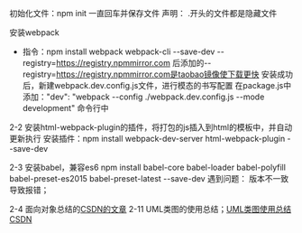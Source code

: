 初始化文件：npm init 一直回车并保存文件
声明：
.开头的文件都是隐藏文件


安装webpack
* 指令：npm install webpack webpack-cli --save-dev --registry=https://registry.npmmirror.com 
后添加的--registry=https://registry.npmmirror.com是taobao镜像使下载更快 
安装成功后，新建webpack.dev.config.js文件，进行模态的书写配置 在package.js中添加："dev": "webpack --config ./webpack.dev.config.js --mode development" 命令行中

2-2 安装html-webpack-plugin的插件，将打包的js插入到html的模板中，并自动更新执行
安装插件：npm install webpack-dev-server html-webpack-plugin --save-dev

2-3 安装babel，兼容es6
npm install babel-core babel-loader babel-polyfill babel-preset-es2015 babel-preset-latest --save-dev
遇到问题：
版本不一致导致报错；

2-4 面向对象总结的[CSDN的文章](https://blog.csdn.net/weixin_42369598/article/details/123367599?spm=1001.2014.3001.5502)
2-11 UML类图的使用总结；[UML类图使用总结CSDN](https://editor.csdn.net/md/?articleId=123368993)